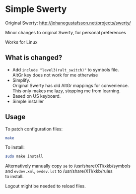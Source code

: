 # Simple Swerty

Original Swerty: http://johanegustafsson.net/projects/swerty/

Minor changes to original Swerty, for personal preferences

Works for Linux

## What is changed?

- Add `include "level3(ralt_switch)"` to symbols file. \
  AltGr key does not work for me otherwise
- Simplify. \
  Original Swerty has old AltGr mappings for convenience. \
  This only makes me lazy, stopping me from learning.
- Based on US keyboard.
- Simple installer

## Usage

To patch configuration files:
```bash
make
```

To install:
```bash
sudo make install
```
Alternatively manually copy `se` to /usr/share/X11/xkb/symbols \
and `evdev.xml`, `evdev.lst` to /usr/share/X11/xkb/rules \
to install.

Logout might be needed to reload files.
